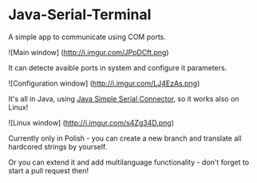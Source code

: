 # Java-Serial-Terminal
A simple app to communicate using COM ports.

![Main window]
(http://i.imgur.com/JPpDCft.png)

It can detecte avaible ports in system and configure it parameters.

![Configuration window]
(http://i.imgur.com/LJ4EzAs.png)

It's all in Java, using [Java Simple Serial Connector](https://github.com/scream3r/java-simple-serial-connector), so it works also on Linux!

![Linux window]
(http://i.imgur.com/s4Zg34D.png)

Currently only in Polish - you can create a new branch and translate all hardcored strings by yourself.

Or you can extend it and add multilanguage functionality - don't forget to start a pull request then!
